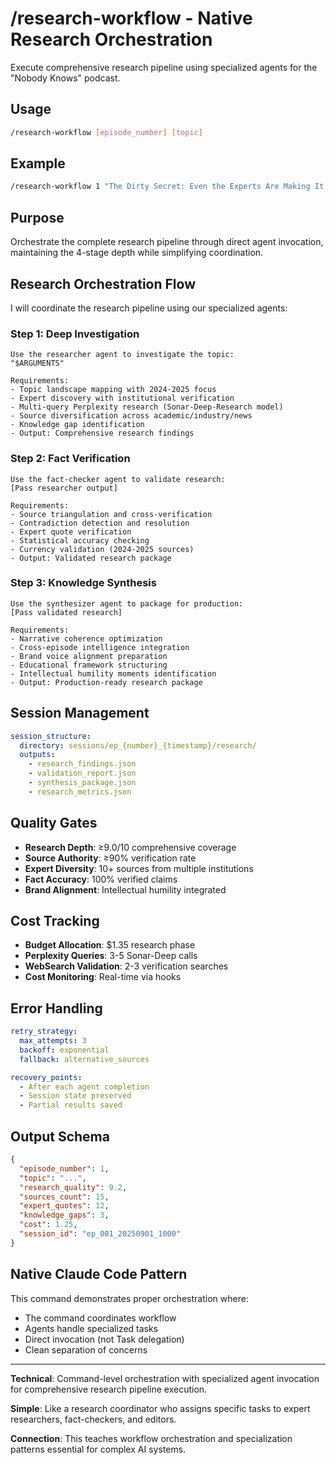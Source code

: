 # /research-workflow - Native Research Orchestration

Execute comprehensive research pipeline using specialized agents for the "Nobody Knows" podcast.

## Usage

```bash
/research-workflow [episode_number] [topic]
```

## Example

```bash
/research-workflow 1 "The Dirty Secret: Even the Experts Are Making It Up"
```

## Purpose

Orchestrate the complete research pipeline through direct agent invocation, maintaining the 4-stage depth while simplifying coordination.

## Research Orchestration Flow

I will coordinate the research pipeline using our specialized agents:

### Step 1: Deep Investigation
```
Use the researcher agent to investigate the topic:
"$ARGUMENTS"

Requirements:
- Topic landscape mapping with 2024-2025 focus
- Expert discovery with institutional verification
- Multi-query Perplexity research (Sonar-Deep-Research model)
- Source diversification across academic/industry/news
- Knowledge gap identification
- Output: Comprehensive research findings
```

### Step 2: Fact Verification
```
Use the fact-checker agent to validate research:
[Pass researcher output]

Requirements:
- Source triangulation and cross-verification
- Contradiction detection and resolution
- Expert quote verification
- Statistical accuracy checking
- Currency validation (2024-2025 sources)
- Output: Validated research package
```

### Step 3: Knowledge Synthesis
```
Use the synthesizer agent to package for production:
[Pass validated research]

Requirements:
- Narrative coherence optimization
- Cross-episode intelligence integration
- Brand voice alignment preparation
- Educational framework structuring
- Intellectual humility moments identification
- Output: Production-ready research package
```

## Session Management

```yaml
session_structure:
  directory: sessions/ep_{number}_{timestamp}/research/
  outputs:
    - research_findings.json
    - validation_report.json
    - synthesis_package.json
    - research_metrics.json
```

## Quality Gates

- **Research Depth**: ≥9.0/10 comprehensive coverage
- **Source Authority**: ≥90% verification rate
- **Expert Diversity**: 10+ sources from multiple institutions
- **Fact Accuracy**: 100% verified claims
- **Brand Alignment**: Intellectual humility integrated

## Cost Tracking

- **Budget Allocation**: $1.35 research phase
- **Perplexity Queries**: 3-5 Sonar-Deep calls
- **WebSearch Validation**: 2-3 verification searches
- **Cost Monitoring**: Real-time via hooks

## Error Handling

```yaml
retry_strategy:
  max_attempts: 3
  backoff: exponential
  fallback: alternative_sources

recovery_points:
  - After each agent completion
  - Session state preserved
  - Partial results saved
```

## Output Schema

```json
{
  "episode_number": 1,
  "topic": "...",
  "research_quality": 9.2,
  "sources_count": 15,
  "expert_quotes": 12,
  "knowledge_gaps": 3,
  "cost": 1.25,
  "session_id": "ep_001_20250901_1000"
}
```

## Native Claude Code Pattern

This command demonstrates proper orchestration where:
- The command coordinates workflow
- Agents handle specialized tasks
- Direct invocation (not Task delegation)
- Clean separation of concerns

---

**Technical**: Command-level orchestration with specialized agent invocation for comprehensive research pipeline execution.

**Simple**: Like a research coordinator who assigns specific tasks to expert researchers, fact-checkers, and editors.

**Connection**: This teaches workflow orchestration and specialization patterns essential for complex AI systems.
